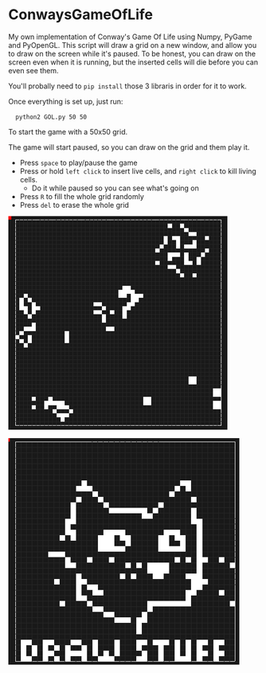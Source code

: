 # ConwaysGameOfLife
My own implementation of Conway's Game Of Life using Numpy, PyGame and PyOpenGL. 
This script will draw a grid on a new window, and allow you to draw on the screen while it's paused. To be honest, you can draw on the screen even when it is running, but the inserted cells will die before you can even see them. 

You'll probally need to `pip install` those 3 libraris in order for it to work. 

Once everything is set up, just run: 

      python2 GOL.py 50 50
  
To start the game with a 50x50 grid. 

The game will start paused, so you can draw on the grid and them play it. 
- Press `space` to play/pause the game
- Press or hold `left click` to insert live cells, and `right click` to kill living cells. 
    - Do it while paused so you can see what's going on
- Press `R` to fill the whole grid randomly
- Press `del` to erase the whole grid

![Game running](https://github.com/EvandroLucas/ConwaysGameOfLife/blob/master/Prints/Screenshot%20from%202020-08-09%2012-27-35.png)

![You can draw on canvas](https://github.com/EvandroLucas/ConwaysGameOfLife/blob/master/Prints/Screenshot%20from%202020-08-09%2012-33-21.png)



